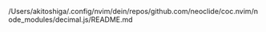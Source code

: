 /Users/akitoshiga/.config/nvim/dein/repos/github.com/neoclide/coc.nvim/node_modules/decimal.js/README.md